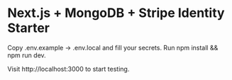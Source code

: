 # Next.js + MongoDB + Stripe Identity Starter

Copy .env.example → .env.local and fill your secrets.
Run npm install && npm run dev.

Visit http://localhost:3000 to start testing.